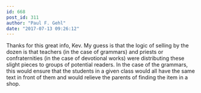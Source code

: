 ```yaml
---
id: 668
post_id: 311
author: "Paul F. Gehl"
date: "2017-07-13 09:26:12"
---
```

Thanks for this great info, Kev. My guess is that the logic of selling by the dozen is that teachers (in the case of grammars) and priests or confraternities (in the case of devotional works) were distributing these slight pieces to groups of potential readers. In the case of the grammars, this would ensure that the students in a given class would all have the same text in front of them and would relieve the parents of finding the item in a shop.
